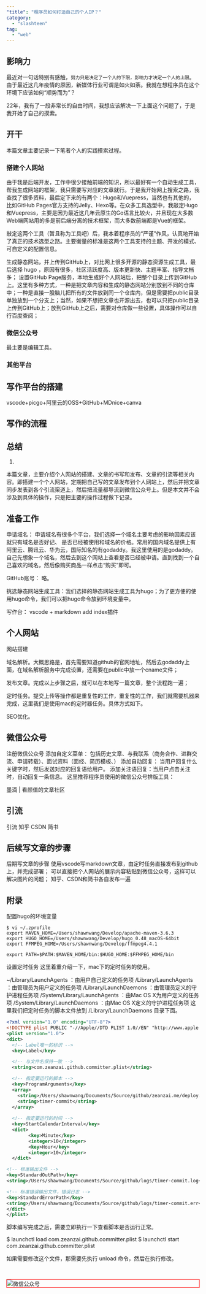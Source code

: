 ```yaml
---
"title": "程序员如何打造自己的个人IP？"
category:
  - "slashteen"
tag:
  - "web"
---
```



## 影响力

最近对一句话特别有感触，`努力只是决定了一个人的下限，影响力才决定一个人的上限`。由于最近这几年疫情的原因，新媒体行业可谓是如火如荼。我就在想程序员在这个环境下应该如何“顺势而为”？

22年，我有了一段非常长的自由时间，我想应该解决一下上面这个问题了，于是我开始了自己的摸索。

## 开干

本篇文章主要记录一下笔者个人的实践摸索过程。

### 搭建个人网站


由于我是后端开发，工作中很少接触前端的知识，所以最好有一个自动生成工具，帮我生成网站的框架，我只需要写对应的文章就行。于是我开始网上搜索之路，我查找了很多资料，最后定下来的有两个：Hugo和Vuepress，当然也有其他的，比如GitHub Pages官方支持的Jelly、Hexo等。在众多工具选型中，我敲定Hugo和Vuepress，主要是因为最近这几年云原生的Go语言比较火，并且现在大多数Web端网站用的多是前后端分离的技术框架，而大多数前端都是Vue的框架。

敲定这两个工具（暂且称为工具吧）后，我本着程序员的“严谨”作风，认真地开始了真正的技术选型之路。主要衡量的标准是这两个工具支持的主题、开发的模式、可自定义的配置信息。





生成静态网站，并上传到GitHub上，对比网上很多开源的静态资源生成工具，最后选择 hugo ，原因有很多，社区活跃度高、版本更新快、主题丰富、指导文档多；
设置GitHub Page服务，本地生成好个人网站后，把整个目录上传到GitHub上。这里有多种方式，一种是把文章内容和生成的静态网站分别放到不同的仓库中；一种是直接一股脑儿把所有的文件放到同一个仓库内，但是需要把public目录单独放到一个分支上；当然，如果不想把文章也开源出去，也可以只把public目录上传到GitHub上；放到GitHub上之后，需要对仓库做一些设置，具体操作可以自行百度查阅；


### 微信公众号

最主要是编辑工具。

### 其他平台



## 写作平台的搭建

vscode+picgo+阿里云的OSS+GitHub+MDnice+canva

## 写作的流程

## 总结

1. 

​
本篇文章，主要介绍个人网站的搭建、文章的书写和发布、文章的引流等相关内容。即搭建一个个人网站，定期把自己写的文章发布到个人网站上，然后并把文章同步发表到各个引流渠道上，然后把流量都导流到微信公众号上。但是本文并不会涉及到具体的操作，只是把主要的操作过程做下记录。

## 准备工作

申请域名： 申请域名有很多个平台，我们选择一个域名主要考虑的影响因素应该就只有域名是否好记、 是否已经被使用和域名的价格。常用的国内域名提供上有阿里云、腾讯云、华为云，国际知名的有godaddy。我这里使用的是godaddy。自己先想象一个域名，然后去到这个网站上查看是否已经被申请。直到找到一个自己喜欢的域名，然后像购买商品一样点击“购买”即可。

GitHub账号： 略。

挑选静态网站生成工具：我们选择的静态网站生成工具为hugo；为了更方便的使用hugo命令，我们可以把hugo命令放到环境变量中。

写作台： vscode + markdown add index插件

## 个人网站

网站搭建


域名解析。大概思路是，首先需要知道github的官网地址，然后去godaddy上面，在域名解析服务中完成设置，还需要在public中放一个cname文件；

发布文章。完成以上步骤之后，就可以在本地写一篇文章，整个流程跑一遍；

定时任务。提交上传等操作都是重复性的工作，重复性的工作，我们就需要机器来完成，这里我们是使用mac的定时器任务。具体方式如下。

SEO优化。

## 微信公众号

注册微信公众号
添加自定义菜单： 包括历史文章、与我联系（商务合作、进群交流、申请转载）、面试资料（面经、简历模板、）
添加自动回复： 当用户回复什么关键字时，然后发送对应的回复语给用户。
添加关注语回复：当用户点击关注时，自动回复一条信息。
这里推荐程序员使用的微信公众号排版工具：


墨滴 | 看颜值的文章社区

## 引流

引流
知乎
CSDN
简书

## 后续写文章的步骤

后期写文章的步骤
使用vscode写markdown文章，由定时任务直接发布到github上，并完成部署；
可以直接把个人网站的展示内容粘贴到微信公众号，这样可以解决图片的问题；
知乎、CSDN和简书各自发布一遍

## 附录

配置hugo的环境变量

```shell
$ vi ~/.zprofile
export MAVEN_HOME=/Users/shawnwang/Develop/apache-maven-3.6.3
export HUGO_HOME=/Users/shawnwang/Develop/hugo_0.48_macOS-64bit
export FFMPEG_HOME=/Users/shawnwang/Develop/ffmpeg4.4.1

export PATH=$PATH:$MAVEN_HOME/bin:$HUGO_HOME:$FFMPEG_HOME/bin
```

设置定时任务
这里着重介绍一下，mac下的定时任务的使用。

~/Library/LaunchAgents ：由用户自己定义的任务项
/Library/LaunchAgents ：由管理员为用户定义的任务项
/Library/LaunchDaemons ：由管理员定义的守护进程任务项
/System/Library/LaunchAgents ：由Mac OS X为用户定义的任务项
/System/Library/LaunchDaemons ：由Mac OS X定义的守护进程任务项
这里我们把定时任务的脚本文件放到 /Library/LaunchDaemons 目录下面。

```xml
<?xml version="1.0" encoding="UTF-8"?>
<!DOCTYPE plist PUBLIC "-//Apple//DTD PLIST 1.0//EN" "http://www.apple.com/DTDs/PropertyList-1.0.dtd">
<plist version="1.0">
<dict>
  <!-- Label唯一的标识 -->
  <key>Label</key>

  <!-- 与文件名保持一致 -->
  <string>com.zeanzai.github.committer.plist</string>

  <!-- 指定要运行的脚本 -->
  <key>ProgramArguments</key>
  <array>
    <string>/Users/shawnwang/Documents/Source/github/zeanzai.me/deploy.sh</string>
    <string>timer-commit</string>
  </array>
  
  <!-- 指定要运行的时间 -->
  <key>StartCalendarInterval</key>
  <dict>
        <key>Minute</key>
        <integer>10</integer>
        <key>Hour</key>
        <integer>10</integer>
  </dict>

<!-- 标准输出文件 -->
<key>StandardOutPath</key>
<string>/Users/shawnwang/Documents/Source/github/logs/timer-commit.log</string>

<!-- 标准错误输出文件，错误日志 -->
<key>StandardErrorPath</key>
<string>/Users/shawnwang/Documents/Source/github/logs/timer-commit.err</string>
</dict>
</plist>
```

脚本编写完成之后，需要立即执行一下查看脚本是否运行正常。


$ launchctl load com.zeanzai.github.committer.plist
$ launchctl start com.zeanzai.github.committer.plist

如果需要修改这个文件，那需要先执行 unload 命令，然后在执行修改。

​



<img style="border:1px red solid; display:block; margin:0 auto;" :src="$withBase('/qrcode.jpg')" alt="微信公众号" />


